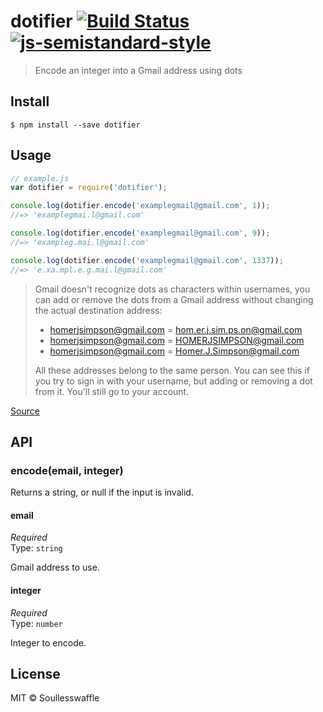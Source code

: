 # dotifier [![Build Status](https://travis-ci.org/SoullessWaffle/dotifier.svg?branch=master)](https://travis-ci.org/SoullessWaffle/dotifier) [![js-semistandard-style](https://img.shields.io/badge/code%20style-semistandard-brightgreen.svg?style=flat-square)](https://github.com/Flet/semistandard)

> Encode an integer into a Gmail address using dots


## Install

```
$ npm install --save dotifier
```


## Usage

```js
// example.js
var dotifier = require('dotifier');

console.log(dotifier.encode('examplegmail@gmail.com', 1));
//=> 'examplegmai.l@gmail.com'

console.log(dotifier.encode('examplegmail@gmail.com', 9));
//=> 'exampleg.mai.l@gmail.com'

console.log(dotifier.encode('examplegmail@gmail.com', 1337));
//=> 'e.xa.mpl.e.g.mai.l@gmail.com'
```

> Gmail doesn't recognize dots as characters within usernames, you can add or remove the dots from a Gmail address without changing the actual destination address:
>
> - homerjsimpson@gmail.com = hom.er.j.sim.ps.on@gmail.com
> - homerjsimpson@gmail.com = HOMERJSIMPSON@gmail.com
> - homerjsimpson@gmail.com = Homer.J.Simpson@gmail.com
>
> All these addresses belong to the same person. You can see this if you try to sign in with your username, but adding or removing a dot from it. You'll still go to your account.

[Source](https://support.google.com/mail/answer/10313)

## API

### encode(email, integer)

Returns a string, or null if the input is invalid.

#### email

*Required*  
Type: `string`

Gmail address to use.

#### integer

*Required*  
Type: `number`

Integer to encode.

## License

MIT © Soullesswaffle
